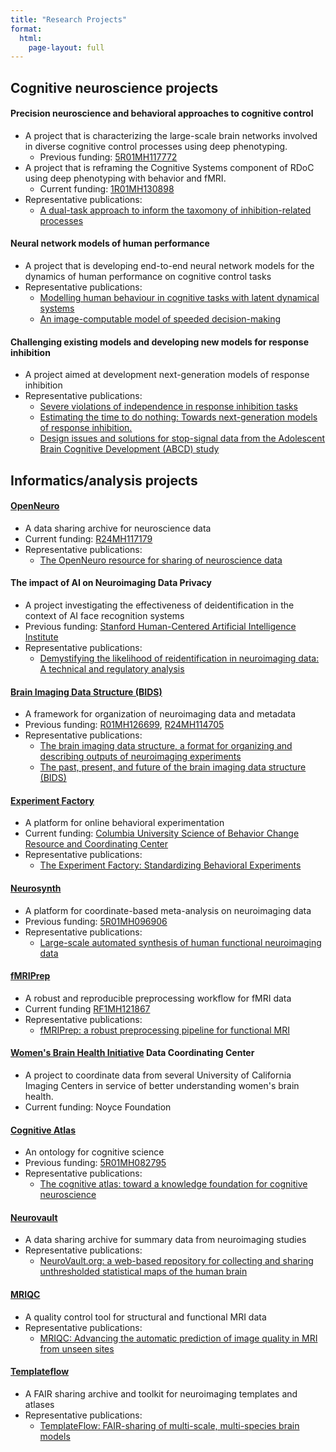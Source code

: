 ```yaml
---
title: "Research Projects"
format:
  html:
    page-layout: full
---
```


## Cognitive neuroscience projects

#### Precision neuroscience and behavioral approaches to cognitive control
- A project that is characterizing the large-scale brain networks involved in diverse cognitive control processes using deep phenotyping.
  - Previous funding: [5R01MH117772](https://reporter.nih.gov/project-details/10398085)
- A project that is reframing the Cognitive Systems component of RDoC using deep phenotyping with behavior and fMRI.
  - Current funding: [1R01MH130898](https://reporter.nih.gov/project-details/10515980)
- Representative publications:
  - [A dual-task approach to inform the taxomony of inhibition-related processes](https://psycnet.apa.org/record/2023-31463-001) 

#### Neural network models of human performance
- A project that is developing end-to-end neural network models for the dynamics of human performance on cognitive control tasks
- Representative publications:
  - [Modelling human behaviour in cognitive tasks with latent dynamical systems](https://www.nature.com/articles/s41562-022-01510-8)
  - [An image-computable model of speeded decision-making](https://arxiv.org/abs/2403.16382)

#### Challenging existing models and developing new models for response inhibition
- A project aimed at development next-generation models of response inhibition
- Representative publications:
  - [Severe violations of independence in response inhibition tasks](https://www.ncbi.nlm.nih.gov/pmc/articles/PMC7968836/)
  - [Estimating the time to do nothing: Towards next-generation models of response inhibition.](https://journals.sagepub.com/doi/10.1177/09637214221121753)
  - [Design issues and solutions for stop-signal data from the Adolescent Brain Cognitive Development (ABCD) study](https://elifesciences.org/articles/60185)


## Informatics/analysis projects

#### [OpenNeuro](http://openneuro.org)
  - A data sharing archive for neuroscience data
  - Current funding: [R24MH117179](https://reporter.nih.gov/project-details/9770947)
  - Representative publications:
    - [The OpenNeuro resource for sharing of neuroscience data](https://elifesciences.org/articles/71774)

#### The impact of AI on Neuroimaging Data Privacy
  - A project investigating the effectiveness of deidentification in the context of AI face recognition systems
  - Previous funding: [Stanford Human-Centered Artificial Intelligence Institute](https://hai.stanford.edu/seed-grant-recipients-2022)
  - Representative publications:
    - [Demystifying the likelihood of reidentification in neuroimaging data: A technical and regulatory analysis](https://direct.mit.edu/imag/article/doi/10.1162/imag_a_00111/119821/Demystifying-the-likelihood-of-reidentification-in)


#### [Brain Imaging Data Structure (BIDS)](http://bids.neuroimaging.io)
  - A framework for organization of neuroimaging data and metadata
  - Previous funding: [R01MH126699](https://reporter.nih.gov/project-details/10460628), [R24MH114705](https://reporter.nih.gov/project-details/9566304)
  - Representative publications:
    - [The brain imaging data structure, a format for organizing and describing outputs of neuroimaging experiments](https://www.nature.com/articles/sdata201644)
    - [The past, present, and future of the brain imaging data structure (BIDS)](https://direct.mit.edu/imag/article/doi/10.1162/imag_a_00103/119672/The-past-present-and-future-of-the-brain-imaging)

#### [Experiment Factory](https://www.expfactory.org/)
  - A platform for online behavioral experimentation
  - Current funding: [Columbia University Science of Behavior Change Resource and Coordinating Center](https://reporter.nih.gov/project-details/10478297)
  - Representative publications:
    - [The Experiment Factory: Standardizing Behavioral Experiments](https://www.ncbi.nlm.nih.gov/pmc/articles/PMC4844768/)

#### [Neurosynth](http://neurosynth.org)
  - A platform for coordinate-based meta-analysis on neuroimaging data
  - Previous funding: [5R01MH096906](https://reporter.nih.gov/project-details/10543105)
  - Representative publications:
    - [Large-scale automated synthesis of human functional neuroimaging data](https://www.ncbi.nlm.nih.gov/pmc/articles/PMC3146590/)

#### [fMRIPrep](http://fmriprep.org)
  - A robust and reproducible preprocessing workflow for fMRI data
  - Current funding [RF1MH121867](https://reporter.nih.gov/project-details/10513258)
  - Representative publications:
    - [fMRIPrep: a robust preprocessing pipeline for functional MRI](https://www.nature.com/articles/s41592-018-0235-4)

#### [Women's Brain Health Initiative](https://wbhi.ucsb.edu/) Data Coordinating Center
  - A project to coordinate data from several University of California Imaging Centers in service of better understanding women's brain health.
  - Current funding: Noyce Foundation

#### [Cognitive Atlas](http://cognitiveatlas.org)
  - An ontology for cognitive science
  - Previous funding: [5R01MH082795](https://reporter.nih.gov/project-details/8228112)
  - Representative publications:
    - [The cognitive atlas: toward a knowledge foundation for cognitive neuroscience](https://www.frontiersin.org/articles/10.3389/fninf.2011.00017/full)

#### [Neurovault](http://neurovault.org)
  - A data sharing archive for summary data from neuroimaging studies
  - Representative publications:
    - [NeuroVault.org: a web-based repository for collecting and sharing unthresholded statistical maps of the human brain](https://www.frontiersin.org/articles/10.3389/fninf.2015.00008/full)

#### [MRIQC](http://mriqc.org)
  - A quality control tool for structural and functional MRI data
  - Representative publications:
    - [MRIQC: Advancing the automatic prediction of image quality in MRI from unseen sites](https://journals.plos.org/plosone/article?id=10.1371/journal.pone.0184661)

#### [Templateflow](http://templateflow.org)
  - A FAIR sharing archive and toolkit for neuroimaging templates and atlases
  - Representative publications:
    - [TemplateFlow: FAIR-sharing of multi-scale, multi-species brain models](https://www.nature.com/articles/s41592-022-01681-2)
